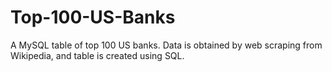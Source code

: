 # Top-100-US-Banks
A MySQL table of top 100 US banks. Data is obtained by web scraping from Wikipedia, and table is created using SQL. 
